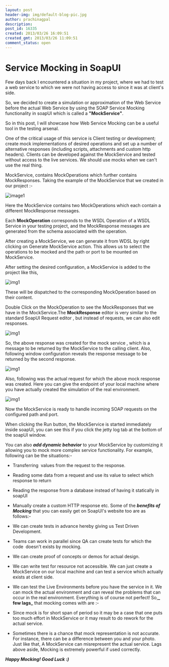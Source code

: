 ```yaml
---
layout: post
header-img: img/default-blog-pic.jpg
author: prachinagpal
description: 
post_id: 16335
created: 2013/03/26 16:09:51
created_gmt: 2013/03/26 11:09:51
comment_status: open
---
```


# Service Mocking in SoapUI

Few days back I encountered a situation in my project, where we had to test a web service to which we were not having access to since it was at client's side.

So, we decided to create a simulation or approximation of the Web Service before the actual Web Service by using the SOAP Service Mocking functionality in soapUI which is called a **"MockService"**.

So in this post, I will showcase how Web Service Mocking can be a useful tool in the testing arsenal.

One of the critical usage of this service is Client testing or development; create mock implementations of desired operations and set up a number of alternative responses (including scripts, attachments and custom http headers). Clients can be developed against the MockService and tested without access to the live services. We should use mocks when we can't use the real thing.

MockService, contains MockOperations which further contains MockResponses. Taking the example of the MockService that we created in our project :- 

![image1][1]

Here the MockService contains two MockOperations which each contain a different MockResponse messages.

Each **MockOperation** corresponds to the WSDL Operation of a WSDL Service in your testing project, and the MockResponse messages are generated from the schema associated with the operation.

After creating a MockService, we can generate it from WDSL by right clicking on Generate MockService action. This allows us to select the operations to be mocked and the path or port to be mounted on MockService.

After setting the desired configuration, a MockService is added to the project like this, 

![img1][2]

These will be dispatched to the corresponding MockOperation based on their content.

Double Click on the MockOperation to see the MockResponses that we have in the MockService.The **MockResponse** editor is very similar to the standard SoapUI Request editor , but instead of requests, we can also edit responses. 

![img1][3]

So, the above response was created for the mock service , which is a message to be returned by the MockService to the calling client. Also, following window configuration reveals the response message to be returned by the second response. 

![img1][4]

Also, following was the actual request for which the above mock response was created. Here you can give the endpoint of your local machine where you have actually created the simulation of the real environment. 

![img1][5]

Now the MockService is ready to handle incoming SOAP requests on the configured path and port.

When clicking the Run button, the MockService is started immediately inside soapUI, you can see this if you click the jetty log tab at the bottom of the soapUI window.

You can also **_add dynamic behavior_** to your MockService by customizing it allowing you to mock more complex service functionality. For example, following can be the situations:- 

  * Transferring  values from the request to the response.
  * Reading some data from a request and use its value to select which response to return
  * Reading the response from a database instead of having it statically in soapUI
  * Manually create a custom HTTP response etc.
Some of the **_benefits of Mocking_** that you can easily get on SoapUI's website too are as follows:- 

  * We can create tests in advance hereby giving us Test Driven Development.
  * Teams can work in parallel since QA can create tests for which the code  doesn't exists by mocking.
  * We can create proof of concepts or demos for actual design.
  * We can write test for resource not accessible. We can just create a MockService on our local machine and can test a service which actually exists at client side.
  * We can test the Live Environments before you have the service in it. We can mock the actual environment and can reveal the problems that can occur in the real environment.
Everything is of course not perfect! So,**_ few lags_** that mocking comes with are :- 

  * Since mock is for short span of period so it may be a case that one puts too much effort in MockService or it may result to do rework for the actual service.
  * Sometimes there is a chance that mock representation is not accurate. For instance, there can be a difference between you and your photo. Just like that, A MockService can misrepresent the actual service.
Lags above aside, Mocking is extremely powerful if used correctly.

**_Happy Mocking! Good Luck :)_**

   [1]: http://xebee.xebia.in/wp-content/uploads/2013/03/image1.png
   [2]: http://xebee.xebia.in/wp-content/uploads/2013/03/img1-300x146.png
   [3]: http://xebee.xebia.in/wp-content/uploads/2013/03/img11-300x167.png
   [4]: http://xebee.xebia.in/wp-content/uploads/2013/03/img12-300x158.png
   [5]: http://xebee.xebia.in/wp-content/uploads/2013/03/img13-300x197.png